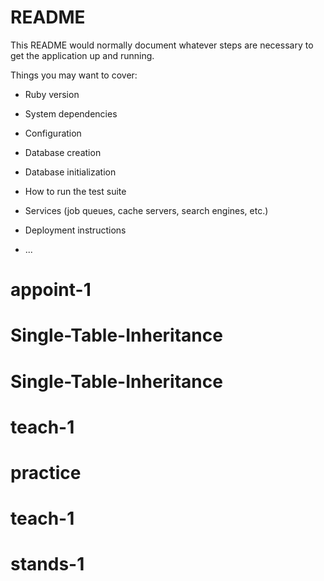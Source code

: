 # README

This README would normally document whatever steps are necessary to get the
application up and running.

Things you may want to cover:

* Ruby version

* System dependencies

* Configuration

* Database creation

* Database initialization

* How to run the test suite

* Services (job queues, cache servers, search engines, etc.)

* Deployment instructions

* ...
# appoint-1
# Single-Table-Inheritance
# Single-Table-Inheritance
# teach-1
# practice
# teach-1
# stands-1
